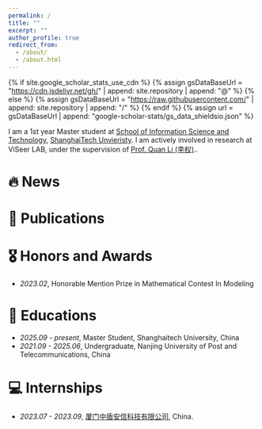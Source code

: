 ```yaml
---
permalink: /
title: ""
excerpt: ""
author_profile: true
redirect_from: 
  - /about/
  - /about.html
---
```


{% if site.google_scholar_stats_use_cdn %}
{% assign gsDataBaseUrl = "https://cdn.jsdelivr.net/gh/" | append: site.repository | append: "@" %}
{% else %}
{% assign gsDataBaseUrl = "https://raw.githubusercontent.com/" | append: site.repository | append: "/" %}
{% endif %}
{% assign url = gsDataBaseUrl | append: "google-scholar-stats/gs_data_shieldsio.json" %}

<span class='anchor' id='about-me'></span>


I am a 1st year Master student at [School of Information Science and Technology]("https://sist.shanghaitech.edu.cn/"), [ShanghaiTech Unvieristy](https://www.shanghaitech.edu.cn/#). I am actively involved in research at ViSeer LAB, under the supervision of [Prof. Quan Li (李权)](https://faculty.sist.shanghaitech.edu.cn/liquan/)..


# 🔥 News
# 📝 Publications 

# 🎖 Honors and Awards
- *2023.02*, Honorable Mention Prize in Mathematical Contest In Modeling 

# 📖 Educations
- *2025.09 - present*, Master Student, Shanghaitech University, China
- *2021.09 - 2025.06*, Undergraduate, Nanjing University of Post and Telecommunications, China

# 💻 Internships
- *2023.07 - 2023.09*, [厦门中盾安信科技有限公司]([https://github.com/](https://anicert.cn/)), China.
